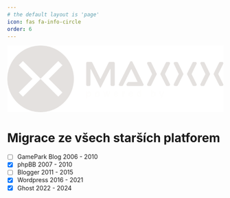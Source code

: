 ```yaml
---
# the default layout is 'page'
icon: fas fa-info-circle
order: 6
---
```

[![logo](/img/page/logo_v3_w.png)](/about/)

# Migrace ze všech starších platforem

 - [ ] GamePark Blog 2006 - 2010
 - [x] phpBB 2007 - 2010
 - [ ] Blogger 2011 - 2015
 - [x] Wordpress 2016 - 2021
 - [x] Ghost 2022 - 2024